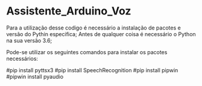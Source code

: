 # Assistente_Arduino_Voz

Para a utilização desse codigo é necessário a instalação de pacotes e versão do Pythin especifica;
Antes de qualquer coisa é necessário o Python na sua versão 3.6; 

Pode-se utilizar os seguintes comandos para instalar os pacotes necessários:

#pip install pyttsx3
#pip install SpeechRecognition
#pip install pipwin
#pipwin install pyaudio
